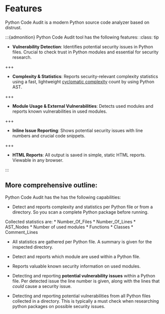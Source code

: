 # Features

Python Code Audit is a modern Python source code analyzer based on distrust.


:::{admonition} Python Code Audit tool has the following features:
:class: tip


* **Vulnerability Detection**: Identifies potential security issues in Python files. Crucial to check trust in Python modules and essential for security research.

+++

* **Complexity & Statistics**: Reports security-relevant complexity statistics using a fast, lightweight [cyclomatic complexity](https://en.wikipedia.org/wiki/Cyclomatic_complexity) count by using Python AST.

+++

* **Module Usage & External Vulnerabilities**: Detects used modules and reports known vulnerabilities in used modules.


+++
* **Inline Issue Reporting**: Shows potential security issues with line numbers and crucial code snippets. 


+++
* **HTML Reports**: All output is saved in simple, static HTML reports. Viewable in any browser.

:::

## More comprehensive outline:



Python Code Audit has the has the following capabilities:

*  Detect and reports complexity and statistics per Python file or from a directory. So you scan a complete Python package before running.

Collected statistics are: 
    * Number_Of_Files
    * Number_Of_Lines
    * AST_Nodes
    * Number of used modules 
    * Functions
    * Classes
    * Comment_Lines

* All statistics are gathered per Python file. A summary is given for the inspected directory.

*  Detect and reports which module are used within a Python file. 

*  Reports valuable known security information on used modules.

*  Detecting and reporting **potential vulnerability issues** within a Python file.
Per detected issue the line number is given, along with the lines that *could* cause a security issue.


* Detecting and reporting potential vulnerabilities from all Python files collected in a directory.
This is typically a must check when researching python packages on possible security issues.


